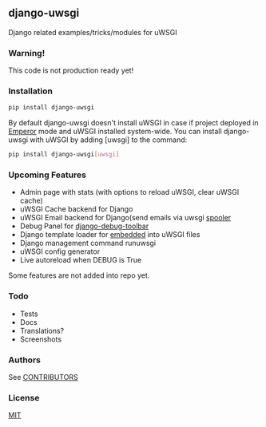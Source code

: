 ## django-uwsgi

Django related examples/tricks/modules for uWSGI

### Warning!

 This code is not production ready yet!


### Installation
  ```sh
  pip install django-uwsgi
  ```
  By default django-uwsgi doesn't install uWSGI in case if project deployed in [Emperor](http://uwsgi-docs.readthedocs.org/en/latest/Emperor.html) mode and uWSGI installed system-wide.
  You can install django-uwsgi with uWSGI by adding [uwsgi] to the command:
  ```sh
  pip install django-uwsgi[uwsgi]
  ```
### Upcoming Features

  * Admin page with stats (with options to reload uWSGI, clear uWSGI cache)
  * uWSGI Cache backend for Django
  * uWSGI Email backend for Django(send emails via uwsgi [spooler](http://uwsgi-docs.readthedocs.org/en/latest/Spooler.html)
  * Debug Panel for [django-debug-toolbar](http://django-debug-toolbar.readthedocs.org/en/latest/panels.html)
  * Django template loader for [embedded](http://uwsgi-docs.readthedocs.org/en/latest/Embed.html) into uWSGI files
  * Django management command runuwsgi
  * uWSGI config generator
  * Live autoreload when DEBUG is True

  Some features are not added into repo yet.

### Todo

 * Tests
 * Docs
 * Translations?
 * Screenshots

### Authors

See [CONTRIBUTORS](CONTRIBUTORS)

### License

[MIT](LICENSE)
